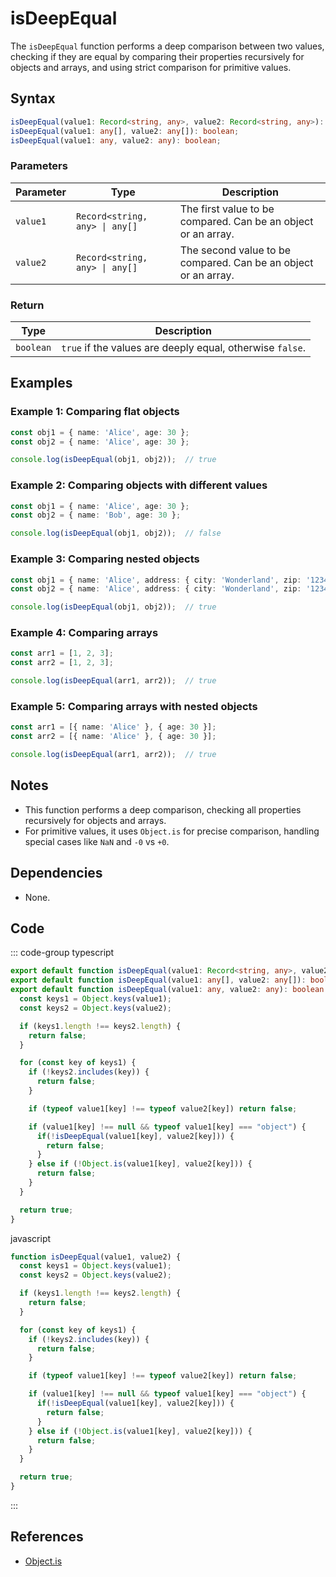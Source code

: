 # isDeepEqual
The `isDeepEqual` function performs a deep comparison between two values, checking if they are equal by comparing their properties recursively for objects and arrays, and using strict comparison for primitive values.

## Syntax

```typescript
isDeepEqual(value1: Record<string, any>, value2: Record<string, any>): boolean;
isDeepEqual(value1: any[], value2: any[]): boolean;
isDeepEqual(value1: any, value2: any): boolean;
```

### Parameters

| Parameter  | Type                           | Description                                                        |
|------------|--------------------------------|--------------------------------------------------------------------|
| `value1`   | `Record<string, any> \| any[]`  | The first value to be compared. Can be an object or an array.     |
| `value2`   | `Record<string, any> \| any[]`  | The second value to be compared. Can be an object or an array.    |

### Return

| Type     | Description                                                        |
|----------|--------------------------------------------------------------------|
| `boolean`| `true` if the values are deeply equal, otherwise `false`.          |

## Examples

### Example 1: Comparing flat objects
```typescript
const obj1 = { name: 'Alice', age: 30 };
const obj2 = { name: 'Alice', age: 30 };

console.log(isDeepEqual(obj1, obj2));  // true
```

### Example 2: Comparing objects with different values
```typescript
const obj1 = { name: 'Alice', age: 30 };
const obj2 = { name: 'Bob', age: 30 };

console.log(isDeepEqual(obj1, obj2));  // false
```

### Example 3: Comparing nested objects
```typescript
const obj1 = { name: 'Alice', address: { city: 'Wonderland', zip: '1234' } };
const obj2 = { name: 'Alice', address: { city: 'Wonderland', zip: '1234' } };

console.log(isDeepEqual(obj1, obj2));  // true
```

### Example 4: Comparing arrays
```typescript
const arr1 = [1, 2, 3];
const arr2 = [1, 2, 3];

console.log(isDeepEqual(arr1, arr2));  // true
```

### Example 5: Comparing arrays with nested objects
```typescript
const arr1 = [{ name: 'Alice' }, { age: 30 }];
const arr2 = [{ name: 'Alice' }, { age: 30 }];

console.log(isDeepEqual(arr1, arr2));  // true
```

## Notes
- This function performs a deep comparison, checking all properties recursively for objects and arrays.
- For primitive values, it uses `Object.is` for precise comparison, handling special cases like `NaN` and `-0` vs `+0`.

## Dependencies
- None.

## Code
::: code-group
typescript
```typescript
export default function isDeepEqual(value1: Record<string, any>, value2: Record<string, any>): boolean;
export default function isDeepEqual(value1: any[], value2: any[]): boolean;
export default function isDeepEqual(value1: any, value2: any): boolean {
  const keys1 = Object.keys(value1);
  const keys2 = Object.keys(value2);

  if (keys1.length !== keys2.length) {
    return false;
  }

  for (const key of keys1) {
    if (!keys2.includes(key)) {
      return false;
    }

    if (typeof value1[key] !== typeof value2[key]) return false;

    if (value1[key] !== null && typeof value1[key] === "object") {
      if(!isDeepEqual(value1[key], value2[key])) {
        return false;
      }
    } else if (!Object.is(value1[key], value2[key])) {
      return false;
    }
  }

  return true;
}
```

javascript
```javascript
function isDeepEqual(value1, value2) {
  const keys1 = Object.keys(value1);
  const keys2 = Object.keys(value2);

  if (keys1.length !== keys2.length) {
    return false;
  }

  for (const key of keys1) {
    if (!keys2.includes(key)) {
      return false;
    }

    if (typeof value1[key] !== typeof value2[key]) return false;

    if (value1[key] !== null && typeof value1[key] === "object") {
      if(!isDeepEqual(value1[key], value2[key])) {
        return false;
      }
    } else if (!Object.is(value1[key], value2[key])) {
      return false;
    }
  }

  return true;
}
```
:::

## References
- [Object.is](https://developer.mozilla.org/en-US/docs/Web/JavaScript/Reference/Global_Objects/Object/is)